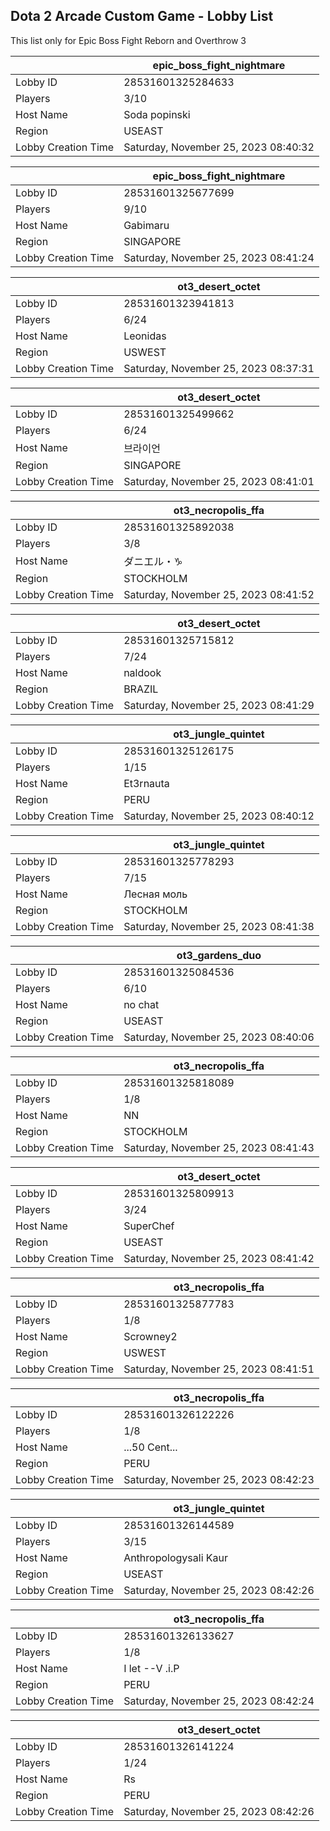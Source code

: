 ## Dota 2 Arcade Custom Game - Lobby List

This list only for Epic Boss Fight Reborn and Overthrow 3

|  | epic_boss_fight_nightmare |
| ------ | ------ |
| Lobby ID | 28531601325284633 |
| Players | 3/10 |
| Host Name | Soda popinski |
| Region | USEAST |
| Lobby Creation Time | Saturday, November 25, 2023 08:40:32 |


|  | epic_boss_fight_nightmare |
| ------ | ------ |
| Lobby ID | 28531601325677699 |
| Players | 9/10 |
| Host Name | Gabimaru |
| Region | SINGAPORE |
| Lobby Creation Time | Saturday, November 25, 2023 08:41:24 |


|  | ot3_desert_octet |
| ------ | ------ |
| Lobby ID | 28531601323941813 |
| Players | 6/24 |
| Host Name | Leonidas |
| Region | USWEST |
| Lobby Creation Time | Saturday, November 25, 2023 08:37:31 |


|  | ot3_desert_octet |
| ------ | ------ |
| Lobby ID | 28531601325499662 |
| Players | 6/24 |
| Host Name | 브라이언 |
| Region | SINGAPORE |
| Lobby Creation Time | Saturday, November 25, 2023 08:41:01 |


|  | ot3_necropolis_ffa |
| ------ | ------ |
| Lobby ID | 28531601325892038 |
| Players | 3/8 |
| Host Name | ダニエル・♑ |
| Region | STOCKHOLM |
| Lobby Creation Time | Saturday, November 25, 2023 08:41:52 |


|  | ot3_desert_octet |
| ------ | ------ |
| Lobby ID | 28531601325715812 |
| Players | 7/24 |
| Host Name | naldook |
| Region | BRAZIL |
| Lobby Creation Time | Saturday, November 25, 2023 08:41:29 |


|  | ot3_jungle_quintet |
| ------ | ------ |
| Lobby ID | 28531601325126175 |
| Players | 1/15 |
| Host Name | Et3rnauta |
| Region | PERU |
| Lobby Creation Time | Saturday, November 25, 2023 08:40:12 |


|  | ot3_jungle_quintet |
| ------ | ------ |
| Lobby ID | 28531601325778293 |
| Players | 7/15 |
| Host Name | Лесная моль |
| Region | STOCKHOLM |
| Lobby Creation Time | Saturday, November 25, 2023 08:41:38 |


|  | ot3_gardens_duo |
| ------ | ------ |
| Lobby ID | 28531601325084536 |
| Players | 6/10 |
| Host Name | no chat |
| Region | USEAST |
| Lobby Creation Time | Saturday, November 25, 2023 08:40:06 |


|  | ot3_necropolis_ffa |
| ------ | ------ |
| Lobby ID | 28531601325818089 |
| Players | 1/8 |
| Host Name | NN |
| Region | STOCKHOLM |
| Lobby Creation Time | Saturday, November 25, 2023 08:41:43 |


|  | ot3_desert_octet |
| ------ | ------ |
| Lobby ID | 28531601325809913 |
| Players | 3/24 |
| Host Name | SuperChef |
| Region | USEAST |
| Lobby Creation Time | Saturday, November 25, 2023 08:41:42 |


|  | ot3_necropolis_ffa |
| ------ | ------ |
| Lobby ID | 28531601325877783 |
| Players | 1/8 |
| Host Name | Scrowney2 |
| Region | USWEST |
| Lobby Creation Time | Saturday, November 25, 2023 08:41:51 |


|  | ot3_necropolis_ffa |
| ------ | ------ |
| Lobby ID | 28531601326122226 |
| Players | 1/8 |
| Host Name | ...50 Cent... |
| Region | PERU |
| Lobby Creation Time | Saturday, November 25, 2023 08:42:23 |


|  | ot3_jungle_quintet |
| ------ | ------ |
| Lobby ID | 28531601326144589 |
| Players | 3/15 |
| Host Name | Anthropologysali Kaur |
| Region | USEAST |
| Lobby Creation Time | Saturday, November 25, 2023 08:42:26 |


|  | ot3_necropolis_ffa |
| ------ | ------ |
| Lobby ID | 28531601326133627 |
| Players | 1/8 |
| Host Name | I let --V .i.P |
| Region | PERU |
| Lobby Creation Time | Saturday, November 25, 2023 08:42:24 |


|  | ot3_desert_octet |
| ------ | ------ |
| Lobby ID | 28531601326141224 |
| Players | 1/24 |
| Host Name | Rs |
| Region | PERU |
| Lobby Creation Time | Saturday, November 25, 2023 08:42:26 |


